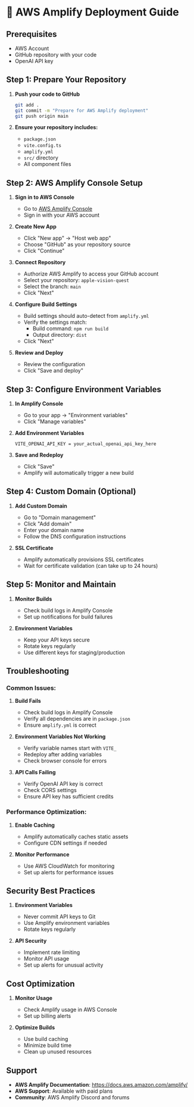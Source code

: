 # 🚀 AWS Amplify Deployment Guide

## Prerequisites
- AWS Account
- GitHub repository with your code
- OpenAI API key

## Step 1: Prepare Your Repository

1. **Push your code to GitHub**
   ```bash
   git add .
   git commit -m "Prepare for AWS Amplify deployment"
   git push origin main
   ```

2. **Ensure your repository includes:**
   - `package.json`
   - `vite.config.ts`
   - `amplify.yml`
   - `src/` directory
   - All component files

## Step 2: AWS Amplify Console Setup

1. **Sign in to AWS Console**
   - Go to [AWS Amplify Console](https://console.aws.amazon.com/amplify/)
   - Sign in with your AWS account

2. **Create New App**
   - Click "New app" → "Host web app"
   - Choose "GitHub" as your repository source
   - Click "Continue"

3. **Connect Repository**
   - Authorize AWS Amplify to access your GitHub account
   - Select your repository: `apple-vision-quest`
   - Select the branch: `main`
   - Click "Next"

4. **Configure Build Settings**
   - Build settings should auto-detect from `amplify.yml`
   - Verify the settings match:
     - Build command: `npm run build`
     - Output directory: `dist`
   - Click "Next"

5. **Review and Deploy**
   - Review the configuration
   - Click "Save and deploy"

## Step 3: Configure Environment Variables

1. **In Amplify Console**
   - Go to your app → "Environment variables"
   - Click "Manage variables"

2. **Add Environment Variables**
   ```
   VITE_OPENAI_API_KEY = your_actual_openai_api_key_here
   ```

3. **Save and Redeploy**
   - Click "Save"
   - Amplify will automatically trigger a new build

## Step 4: Custom Domain (Optional)

1. **Add Custom Domain**
   - Go to "Domain management"
   - Click "Add domain"
   - Enter your domain name
   - Follow the DNS configuration instructions

2. **SSL Certificate**
   - Amplify automatically provisions SSL certificates
   - Wait for certificate validation (can take up to 24 hours)

## Step 5: Monitor and Maintain

1. **Monitor Builds**
   - Check build logs in Amplify Console
   - Set up notifications for build failures

2. **Environment Variables**
   - Keep your API keys secure
   - Rotate keys regularly
   - Use different keys for staging/production

## Troubleshooting

### Common Issues:

1. **Build Fails**
   - Check build logs in Amplify Console
   - Verify all dependencies are in `package.json`
   - Ensure `amplify.yml` is correct

2. **Environment Variables Not Working**
   - Verify variable names start with `VITE_`
   - Redeploy after adding variables
   - Check browser console for errors

3. **API Calls Failing**
   - Verify OpenAI API key is correct
   - Check CORS settings
   - Ensure API key has sufficient credits

### Performance Optimization:

1. **Enable Caching**
   - Amplify automatically caches static assets
   - Configure CDN settings if needed

2. **Monitor Performance**
   - Use AWS CloudWatch for monitoring
   - Set up alerts for performance issues

## Security Best Practices

1. **Environment Variables**
   - Never commit API keys to Git
   - Use Amplify environment variables
   - Rotate keys regularly

2. **API Security**
   - Implement rate limiting
   - Monitor API usage
   - Set up alerts for unusual activity

## Cost Optimization

1. **Monitor Usage**
   - Check Amplify usage in AWS Console
   - Set up billing alerts

2. **Optimize Builds**
   - Use build caching
   - Minimize build time
   - Clean up unused resources

## Support

- **AWS Amplify Documentation**: https://docs.aws.amazon.com/amplify/
- **AWS Support**: Available with paid plans
- **Community**: AWS Amplify Discord and forums 
